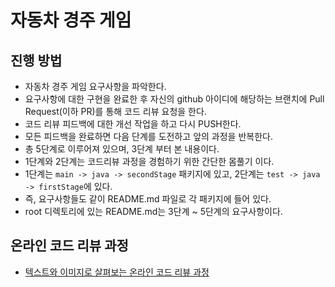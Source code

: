 # 자동차 경주 게임

## 진행 방법
* 자동차 경주 게임 요구사항을 파악한다.
* 요구사항에 대한 구현을 완료한 후 자신의 github 아이디에 해당하는 브랜치에 Pull Request(이하 PR)를 통해 코드 리뷰 요청을 한다.
* 코드 리뷰 피드백에 대한 개선 작업을 하고 다시 PUSH한다.
* 모든 피드백을 완료하면 다음 단계를 도전하고 앞의 과정을 반복한다.
* 총 5단계로 이루어져 있으며, 3단계 부터 본 내용이다.
* 1단계와 2단계는 코드리뷰 과정을 경험하기 위한 간단한 몸풀기 이다.
* 1단계는 `main -> java -> secondStage` 패키지에 있고, 2단계는 `test -> java -> firstStage`에 있다.
* 즉, 요구사항들도 같이 README.md 파일로 각 패키지에 들어 있다.
* root 디렉토리에 있는 README.md는 3단계 ~ 5단계의 요구사항이다. 
## 온라인 코드 리뷰 과정
* [텍스트와 이미지로 살펴보는 온라인 코드 리뷰 과정](https://github.com/next-step/nextstep-docs/tree/master/codereview)